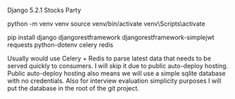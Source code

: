Django 5.2.1 Stocks Party

python -m venv venv
source venv/bin/activate                                                                                                                    venv\Scripts\activate

pip install django djangorestframework djangorestframework-simplejwt requests python-dotenv celery redis

Usually would use Celery + Redis to parse latest data that needs to be served quickly to consumers. I will skip it due to public auto-deploy hosting.
Public auto-deploy hosting also means we will use a simple sqlite database with no credentials.
Also for interview evaluation simplicity purposes I will put the database in the root of the git project.

